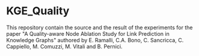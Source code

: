 # KGE_Quality

This repository contain the source and the result of the experiments for the paper "A Quality-aware Node Ablation Study for Link Prediction in
Knowledge Graphs" authored by E. Ramalli, C.A. Bono, C. Sancricca, C. Cappiello, M. Comuzzi, M. Vitali and B. Pernici.